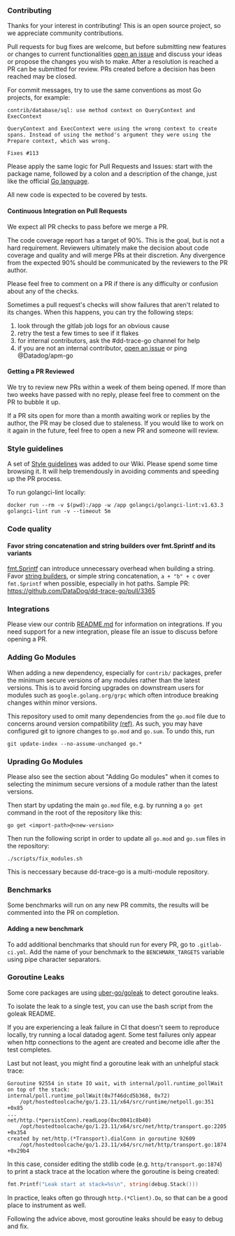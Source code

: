 ### Contributing

Thanks for your interest in contributing! This is an open source project, so we appreciate community contributions.

Pull requests for bug fixes are welcome, but before submitting new features or changes to current functionalities [open an issue](https://github.com/DataDog/dd-trace-go/issues/new)
and discuss your ideas or propose the changes you wish to make. After a resolution is reached a PR can be submitted for review. PRs created before a decision has been reached may be closed.

For commit messages, try to use the same conventions as most Go projects, for example:
```
contrib/database/sql: use method context on QueryContext and ExecContext

QueryContext and ExecContext were using the wrong context to create
spans. Instead of using the method's argument they were using the
Prepare context, which was wrong.

Fixes #113
```
Please apply the same logic for Pull Requests and Issues: start with the package name, followed by a colon and a description of the change, just like
the official [Go language](https://github.com/golang/go/pulls).

All new code is expected to be covered by tests.

#### Continuous Integration on Pull Requests

We expect all PR checks to pass before we merge a PR.

The code coverage report has a target of 90%. This is the goal, but is not a hard requirement. Reviewers ultimately make the decision about code coverage and quality and will merge PRs at their discretion. Any divergence from the expected 90% should be communicated by the reviewers to the PR author.

Please feel free to comment on a PR if there is any difficulty or confusion about any of the checks.

Sometimes a pull request's checks will show failures that aren't related to its changes. When this happens, you can try the following steps:

1. look through the gitlab job logs for an obvious cause
2. retry the test a few times to see if it flakes
3. for internal contributors, ask the #dd-trace-go channel for help
4. if you are not an internal contributor, [open an issue](https://github.com/DataDog/dd-trace-go/issues/new/choose) or ping @Datadog/apm-go

#### Getting a PR Reviewed

We try to review new PRs within a week of them being opened. If more than two weeks have passed with no reply, please feel free to comment on the PR to bubble it up.

If a PR sits open for more than a month awaiting work or replies by the author, the PR may be closed due to staleness. If you would like to work on it again in the future, feel free to open a new PR and someone will review.

### Style guidelines

A set of [Style guidelines](https://github.com/DataDog/dd-trace-go/wiki/Style-guidelines) was added to our Wiki. Please spend some time browsing it.
It will help tremendously in avoiding comments and speeding up the PR process.

To run golangci-lint locally:

```
docker run --rm -v $(pwd):/app -w /app golangci/golangci-lint:v1.63.3 golangci-lint run -v --timeout 5m
```

### Code quality

#### Favor string concatenation and string builders over fmt.Sprintf and its variants

[fmt.Sprintf](https://pkg.go.dev/fmt#Sprintf) can introduce unnecessary overhead when building a string. Favor [string builders](https://pkg.go.dev/strings#Builder), or simple string concatenation, `a + "b" + c` over `fmt.Sprintf` when possible, especially in hot paths.
Sample PR: https://github.com/DataDog/dd-trace-go/pull/3365

### Integrations

Please view our contrib [README.md](contrib/README.md) for information on integrations. If you need support for a new integration, please file an issue to discuss before opening a PR.

### Adding Go Modules

When adding a new dependency, especially for `contrib/` packages, prefer the minimum secure versions of any modules rather than the latest versions. This is to avoid forcing upgrades on downstream users for modules such as `google.golang.org/grpc` which often introduce breaking changes within minor versions.

This repository used to omit many dependencies from the `go.mod` file due to concerns around version compatibility [(ref)](https://github.com/DataDog/dd-trace-go/issues/810). As such, you may have configured git to ignore changes to `go.mod` and `go.sum`. To undo this, run

```
git update-index --no-assume-unchanged go.*
```

### Uprading Go Modules

Please also see the section about "Adding Go modules" when it comes to selecting the minimum secure versions of a module rather than the latest versions.

Then start by updating the main `go.mod` file, e.g. by running a `go get` command in the root of the repository like this:

```
go get <import-path>@<new-version>
```

Then run the following script in order to update all `go.mod` and `go.sum` files in the repository:

```
./scripts/fix_modules.sh
```

This is neccessary because dd-trace-go is a multi-module repository.

### Benchmarks

Some benchmarks will run on any new PR commits, the results will be commented into the PR on completion.

#### Adding a new benchmark
To add additional benchmarks that should run for every PR, go to `.gitlab-ci.yml`.
Add the name of your benchmark to the `BENCHMARK_TARGETS` variable using pipe character separators.

### Goroutine Leaks

Some core packages are using [uber-go/goleak](https://github.com/uber-go/goleak) to detect goroutine leaks.

To isolate the leak to a single test, you can use the bash script from the goleak README.

If you are experiencing a leak failure in CI that doesn't seem to reproduce locally, try running a local datadog agent. Some test failures only appear when http connections to the agent are created and become idle after the test completes.

Last but not least, you might find a goroutine leak with an unhelpful stack trace:

```
Goroutine 92554 in state IO wait, with internal/poll.runtime_pollWait on top of the stack:
internal/poll.runtime_pollWait(0x7f46dcd5b368, 0x72)
	/opt/hostedtoolcache/go/1.23.11/x64/src/runtime/netpoll.go:351 +0x85
...
net/http.(*persistConn).readLoop(0xc0041c8b40)
	/opt/hostedtoolcache/go/1.23.11/x64/src/net/http/transport.go:2205 +0x354
created by net/http.(*Transport).dialConn in goroutine 92609
	/opt/hostedtoolcache/go/1.23.11/x64/src/net/http/transport.go:1874 +0x29b4
```

In this case, consider editing the stdlib code (e.g. `http/transport.go:1874`) to print a stack trace at the location where the goroutine is being created:

```go
fmt.Printf("Leak start at stack=%s\n", string(debug.Stack()))
```

In practice, leaks often go through `http.(*Client).Do`, so that can be a good place to instrument as well.

Following the advice above, most goroutine leaks should be easy to debug and fix.
